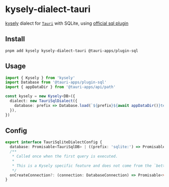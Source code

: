# kysely-dialect-tauri

[kysely](https://github.com/kysely-org/kysely) dialect for [`Tauri`](https://tauri.app/) with SQLite, using [official sql plugin](https://github.com/tauri-apps/plugins-workspace/tree/dev/plugins/sql)

## Install

```shell
pnpm add kysely kysely-dialect-tauri @tauri-apps/plugin-sql
```

## Usage

```ts
import { Kysely } from 'kysely'
import Database from '@tauri-apps/plugin-sql'
import { appDataDir } from '@tauri-apps/api/path'

const kysely = new Kysely<DB>({
  dialect: new TauriSqlDialect({
    database: prefix => Database.load(`${prefix}${await appDataDir()}test.db`)
  }),
})
```

## Config

```ts
export interface TauriSqliteDialectConfig {
  database: Promisable<TauriSqlDB> | ((prefix: 'sqlite:') => Promisable<TauriSqlDB>)
  /**
   * Called once when the first query is executed.
   *
   * This is a Kysely specific feature and does not come from the `better-sqlite3` module.
   */
  onCreateConnection?: (connection: DatabaseConnection) => Promisable<void>
}
```
